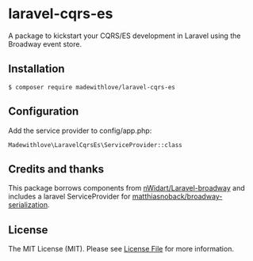 # laravel-cqrs-es

A package to kickstart your CQRS/ES development in Laravel using the Broadway event store.

## Installation

```
$ composer require madewithlove/laravel-cqrs-es
```

## Configuration

Add the service provider to config/app.php:

```
Madewithlove\LaravelCqrsEs\ServiceProvider::class
```

## Credits and thanks

This package borrows components from [nWidart/Laravel-broadway](https://github.com/nWidart/Laravel-broadway) and includes a laravel ServiceProvider for [matthiasnoback/broadway-serialization](https://github.com/matthiasnoback/broadway-serialization).

## License

The MIT License (MIT). Please see [License File](LICENSE.md) for more information.